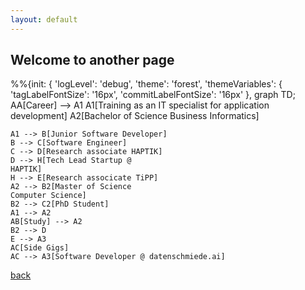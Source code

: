 ```yaml
---
layout: default
---
```


## Welcome to another page

<div class="mermaid">
%%{init: { 'logLevel': 'debug', 'theme': 'forest', 'themeVariables': {
              'tagLabelFontSize': '16px',
              'commitLabelFontSize': '16px'
       }, 
  graph TD;
    AA[Career] --> A1
    A1[Training as an IT specialist 
    for application development]
    A2[Bachelor of Science 
    Business Informatics]

    A1 --> B[Junior Software Developer]
    B --> C[Software Engineer]
    C --> D[Research associate HAPTIK]
    D --> H[Tech Lead Startup @ 
    HAPTIK]
    H --> E[Research associcate TiPP]
    A2 --> B2[Master of Science
    Computer Science]
    B2 --> C2[PhD Student]
    A1 --> A2
    AB[Study] --> A2
    B2 --> D
    E --> A3
    AC[Side Gigs]
    AC --> A3[Software Developer @ datenschmiede.ai]           
</div>

[back](./)
